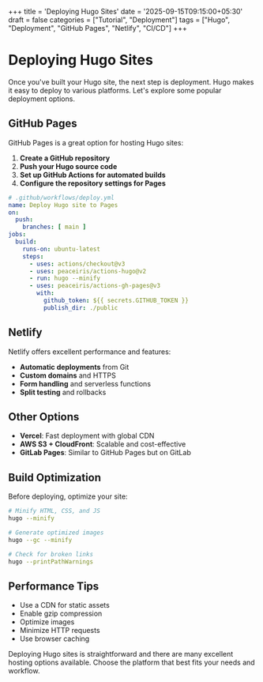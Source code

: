 +++
title = 'Deploying Hugo Sites'
date = '2025-09-15T09:15:00+05:30'
draft = false
categories = ["Tutorial", "Deployment"]
tags = ["Hugo", "Deployment", "GitHub Pages", "Netlify", "CI/CD"]
+++

# Deploying Hugo Sites

Once you've built your Hugo site, the next step is deployment. Hugo makes it easy to deploy to various platforms. Let's explore some popular deployment options.

## GitHub Pages

GitHub Pages is a great option for hosting Hugo sites:

1. **Create a GitHub repository**
2. **Push your Hugo source code**
3. **Set up GitHub Actions for automated builds**
4. **Configure the repository settings for Pages**

```yaml
# .github/workflows/deploy.yml
name: Deploy Hugo site to Pages
on:
  push:
    branches: [ main ]
jobs:
  build:
    runs-on: ubuntu-latest
    steps:
      - uses: actions/checkout@v3
      - uses: peaceiris/actions-hugo@v2
      - run: hugo --minify
      - uses: peaceiris/actions-gh-pages@v3
        with:
          github_token: ${{ secrets.GITHUB_TOKEN }}
          publish_dir: ./public
```

## Netlify

Netlify offers excellent performance and features:

- **Automatic deployments** from Git
- **Custom domains** and HTTPS
- **Form handling** and serverless functions
- **Split testing** and rollbacks

## Other Options

- **Vercel**: Fast deployment with global CDN
- **AWS S3 + CloudFront**: Scalable and cost-effective
- **GitLab Pages**: Similar to GitHub Pages but on GitLab

## Build Optimization

Before deploying, optimize your site:

```bash
# Minify HTML, CSS, and JS
hugo --minify

# Generate optimized images
hugo --gc --minify

# Check for broken links
hugo --printPathWarnings
```

## Performance Tips

- Use a CDN for static assets
- Enable gzip compression
- Optimize images
- Minimize HTTP requests
- Use browser caching

Deploying Hugo sites is straightforward and there are many excellent hosting options available. Choose the platform that best fits your needs and workflow.